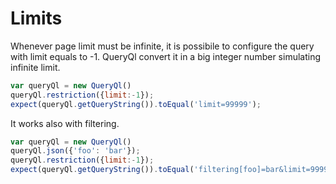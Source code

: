 # Limits

Whenever page limit must be infinite, it is possibile to configure the query
with limit equals to -1. QueryQl convert it in a big integer number simulating
infinite limit.

```javascript
var queryQl = new QueryQl()
queryQl.restriction({limit:-1});
expect(queryQl.getQueryString()).toEqual('limit=99999');
```

It works also with filtering.

```javascript
var queryQl = new QueryQl()
queryQl.json({'foo': 'bar'});
queryQl.restriction({limit:-1});
expect(queryQl.getQueryString()).toEqual('filtering[foo]=bar&limit=99999');
```
